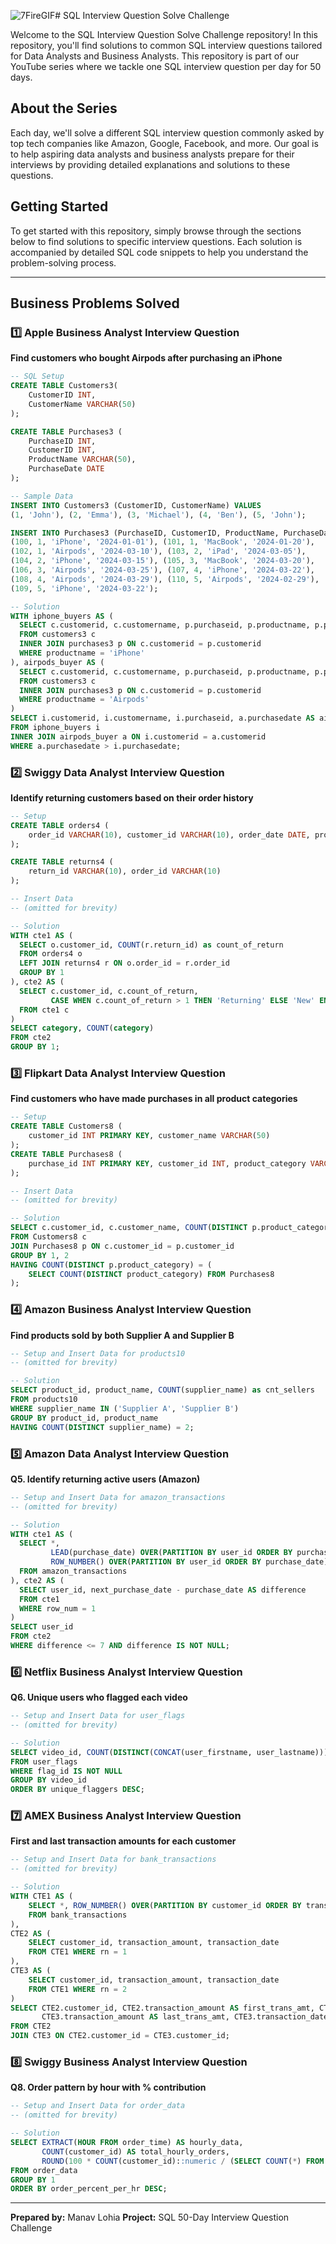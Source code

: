 ![7FireGIF](https://github.com/user-attachments/assets/16ccd3e9-0f56-4b77-8d0c-5672e6fa1470)# SQL Interview Question Solve Challenge

Welcome to the SQL Interview Question Solve Challenge repository! In this repository, you'll find solutions to common SQL interview questions tailored for Data Analysts and Business Analysts. This repository is part of our YouTube series where we tackle one SQL interview question per day for 50 days.

## About the Series

Each day, we'll solve a different SQL interview question commonly asked by top tech companies like Amazon, Google, Facebook, and more. Our goal is to help aspiring data analysts and business analysts prepare for their interviews by providing detailed explanations and solutions to these questions.

## Getting Started

To get started with this repository, simply browse through the sections below to find solutions to specific interview questions. Each solution is accompanied by detailed SQL code snippets to help you understand the problem-solving process.

---

## Business Problems Solved

### 1️⃣ Apple Business Analyst Interview Question
**Find customers who bought Airpods after purchasing an iPhone**

```sql
-- SQL Setup
CREATE TABLE Customers3(
    CustomerID INT,
    CustomerName VARCHAR(50)
);

CREATE TABLE Purchases3 (
    PurchaseID INT,
    CustomerID INT,
    ProductName VARCHAR(50),
    PurchaseDate DATE
);

-- Sample Data
INSERT INTO Customers3 (CustomerID, CustomerName) VALUES
(1, 'John'), (2, 'Emma'), (3, 'Michael'), (4, 'Ben'), (5, 'John');

INSERT INTO Purchases3 (PurchaseID, CustomerID, ProductName, PurchaseDate) VALUES
(100, 1, 'iPhone', '2024-01-01'), (101, 1, 'MacBook', '2024-01-20'),
(102, 1, 'Airpods', '2024-03-10'), (103, 2, 'iPad', '2024-03-05'),
(104, 2, 'iPhone', '2024-03-15'), (105, 3, 'MacBook', '2024-03-20'),
(106, 3, 'Airpods', '2024-03-25'), (107, 4, 'iPhone', '2024-03-22'),
(108, 4, 'Airpods', '2024-03-29'), (110, 5, 'Airpods', '2024-02-29'),
(109, 5, 'iPhone', '2024-03-22');

-- Solution
WITH iphone_buyers AS (
  SELECT c.customerid, c.customername, p.purchaseid, p.productname, p.purchasedate
  FROM customers3 c
  INNER JOIN purchases3 p ON c.customerid = p.customerid
  WHERE productname = 'iPhone'
), airpods_buyer AS (
  SELECT c.customerid, c.customername, p.purchaseid, p.productname, p.purchasedate
  FROM customers3 c
  INNER JOIN purchases3 p ON c.customerid = p.customerid
  WHERE productname = 'Airpods'
)
SELECT i.customerid, i.customername, i.purchaseid, a.purchasedate AS airpods_date, i.purchasedate AS iphone_date
FROM iphone_buyers i
INNER JOIN airpods_buyer a ON i.customerid = a.customerid
WHERE a.purchasedate > i.purchasedate;
```

### 2️⃣ Swiggy Data Analyst Interview Question
**Identify returning customers based on their order history**

```sql
-- Setup
CREATE TABLE orders4 (
    order_id VARCHAR(10), customer_id VARCHAR(10), order_date DATE, product_id VARCHAR(10), quantity INT
);

CREATE TABLE returns4 (
    return_id VARCHAR(10), order_id VARCHAR(10)
);

-- Insert Data
-- (omitted for brevity)

-- Solution
WITH cte1 AS (
  SELECT o.customer_id, COUNT(r.return_id) as count_of_return
  FROM orders4 o
  LEFT JOIN returns4 r ON o.order_id = r.order_id
  GROUP BY 1
), cte2 AS (
  SELECT c.customer_id, c.count_of_return,
         CASE WHEN c.count_of_return > 1 THEN 'Returning' ELSE 'New' END AS category
  FROM cte1 c
)
SELECT category, COUNT(category)
FROM cte2
GROUP BY 1;
```

### 3️⃣ Flipkart Data Analyst Interview Question
**Find customers who have made purchases in all product categories**

```sql
-- Setup
CREATE TABLE Customers8 (
    customer_id INT PRIMARY KEY, customer_name VARCHAR(50)
);
CREATE TABLE Purchases8 (
    purchase_id INT PRIMARY KEY, customer_id INT, product_category VARCHAR(50)
);

-- Insert Data
-- (omitted for brevity)

-- Solution
SELECT c.customer_id, c.customer_name, COUNT(DISTINCT p.product_category)
FROM Customers8 c
JOIN Purchases8 p ON c.customer_id = p.customer_id
GROUP BY 1, 2
HAVING COUNT(DISTINCT p.product_category) = (
    SELECT COUNT(DISTINCT product_category) FROM Purchases8
);
```

### 4️⃣ Amazon Business Analyst Interview Question
**Find products sold by both Supplier A and Supplier B**

```sql
-- Setup and Insert Data for products10
-- (omitted for brevity)

-- Solution
SELECT product_id, product_name, COUNT(supplier_name) as cnt_sellers
FROM products10
WHERE supplier_name IN ('Supplier A', 'Supplier B')
GROUP BY product_id, product_name
HAVING COUNT(DISTINCT supplier_name) = 2;
```

### 5️⃣ Amazon Data Analyst Interview Question
**Q5. Identify returning active users (Amazon)**

```sql
-- Setup and Insert Data for amazon_transactions
-- (omitted for brevity)

-- Solution
WITH cte1 AS (
  SELECT *,
         LEAD(purchase_date) OVER(PARTITION BY user_id ORDER BY purchase_date) AS next_purchase_date,
         ROW_NUMBER() OVER(PARTITION BY user_id ORDER BY purchase_date) AS row_num
  FROM amazon_transactions
), cte2 AS (
  SELECT user_id, next_purchase_date - purchase_date AS difference
  FROM cte1
  WHERE row_num = 1
)
SELECT user_id
FROM cte2
WHERE difference <= 7 AND difference IS NOT NULL;
```

### 6️⃣ Netflix Business Analyst Interview Question
**Q6. Unique users who flagged each video**

```sql
-- Setup and Insert Data for user_flags
-- (omitted for brevity)

-- Solution
SELECT video_id, COUNT(DISTINCT(CONCAT(user_firstname, user_lastname))) AS unique_flaggers
FROM user_flags
WHERE flag_id IS NOT NULL
GROUP BY video_id
ORDER BY unique_flaggers DESC;
```

### 7️⃣ AMEX Business Analyst Interview Question
**First and last transaction amounts for each customer**

```sql
-- Setup and Insert Data for bank_transactions
-- (omitted for brevity)

-- Solution
WITH CTE1 AS (
    SELECT *, ROW_NUMBER() OVER(PARTITION BY customer_id ORDER BY transaction_date) as rn
    FROM bank_transactions
),
CTE2 AS (
    SELECT customer_id, transaction_amount, transaction_date
    FROM CTE1 WHERE rn = 1
),
CTE3 AS (
    SELECT customer_id, transaction_amount, transaction_date
    FROM CTE1 WHERE rn = 2
)
SELECT CTE2.customer_id, CTE2.transaction_amount AS first_trans_amt, CTE2.transaction_date AS first_trans_date,
       CTE3.transaction_amount AS last_trans_amt, CTE3.transaction_date AS last_trans_date
FROM CTE2
JOIN CTE3 ON CTE2.customer_id = CTE3.customer_id;
```

### 8️⃣ Swiggy Business Analyst Interview Question
**Q8. Order pattern by hour with % contribution**

```sql
-- Setup and Insert Data for order_data
-- (omitted for brevity)

-- Solution
SELECT EXTRACT(HOUR FROM order_time) AS hourly_data,
       COUNT(customer_id) AS total_hourly_orders,
       ROUND(100 * COUNT(customer_id)::numeric / (SELECT COUNT(*) FROM order_data)::numeric, 2) AS order_percent_per_hr
FROM order_data
GROUP BY 1
ORDER BY order_percent_per_hr DESC;
```

---

**Prepared by:** Manav Lohia
**Project:** SQL 50-Day Interview Question Challenge
